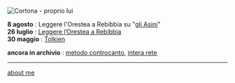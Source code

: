 ![](https://live.staticflickr.com/65535/52242840826_d2b058a12c.jpg "Cortona - proprio lui")  

**8 agosto** : Leggere l'Orestea a Rebibbia su "[gli Asini](https://gliasinirivista.org/leggere-lorestea-a-rebibbia/)"    
**26 luglio** : [Leggere l’Orestea a Rebibbia](https://docs.google.com/document/d/1gUJ1HJ9AseuFecQ_CTNzu6HjrihQdxtAUjQ7g-ZI2vE/edit?usp=sharing)  
**30 maggio** : [Tolkien](https://cacioman.github.io/ingiro-w22y22-tolkien.html)

**ancora in archivio** : [metodo controcanto](https://cacioman.github.io/MetodoControcanto.html), [intera rete](https://cacioman.github.io/interarete.html)

---    
[about me](https://about.me/cacioman) 

